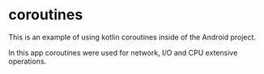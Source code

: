 # coroutines
This is an example of using kotlin coroutines inside of the Android project.

In this app coroutines were used for network, I/O and CPU extensive operations.
